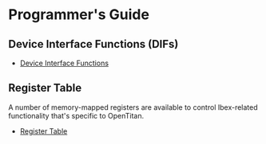 # Programmer's Guide

## Device Interface Functions (DIFs)

- [Device Interface Functions](../../../../sw/ip/rv_core_ibex/dif/dif_rv_core_ibex.h)

## Register Table

A number of memory-mapped registers are available to control Ibex-related functionality that's specific to OpenTitan.

* [Register Table](../data/rv_core_ibex.hjson#registers)
